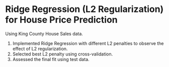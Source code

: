 # Ridge Regression (L2 Regularization) for House Price Prediction
Using King County House Sales data.
1. Implemented Ridge Regression with different L2 penalties to observe the effect of L2 regularization.
2. Selected best L2 penalty using cross-validation.
3. Assessed the final fit using test data.
